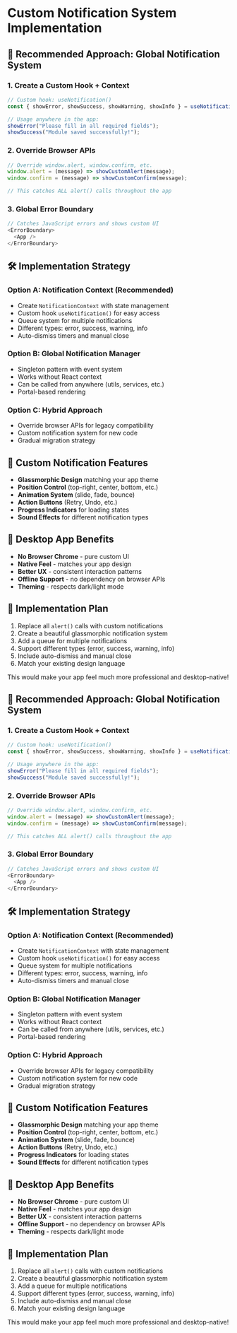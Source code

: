 # Custom Notification System Implementation

## 🎯 **Recommended Approach: Global Notification System**

### **1. Create a Custom Hook + Context**
```typescript
// Custom hook: useNotification()
const { showError, showSuccess, showWarning, showInfo } = useNotification();

// Usage anywhere in the app:
showError("Please fill in all required fields");
showSuccess("Module saved successfully!");
```

### **2. Override Browser APIs**
```typescript
// Override window.alert, window.confirm, etc.
window.alert = (message) => showCustomAlert(message);
window.confirm = (message) => showCustomConfirm(message);

// This catches ALL alert() calls throughout the app
```

### **3. Global Error Boundary**
```typescript
// Catches JavaScript errors and shows custom UI
<ErrorBoundary>
  <App />
</ErrorBoundary>
```

## 🛠️ **Implementation Strategy**

### **Option A: Notification Context (Recommended)**
- Create `NotificationContext` with state management
- Custom hook `useNotification()` for easy access
- Queue system for multiple notifications
- Different types: error, success, warning, info
- Auto-dismiss timers and manual close

### **Option B: Global Notification Manager**
- Singleton pattern with event system
- Works without React context
- Can be called from anywhere (utils, services, etc.)
- Portal-based rendering

### **Option C: Hybrid Approach**
- Override browser APIs for legacy compatibility
- Custom notification system for new code
- Gradual migration strategy

## 🎨 **Custom Notification Features**
- **Glassmorphic Design** matching your app theme
- **Position Control** (top-right, center, bottom, etc.)
- **Animation System** (slide, fade, bounce)
- **Action Buttons** (Retry, Undo, etc.)
- **Progress Indicators** for loading states
- **Sound Effects** for different notification types

## 📱 **Desktop App Benefits**
- **No Browser Chrome** - pure custom UI
- **Native Feel** - matches your app design
- **Better UX** - consistent interaction patterns
- **Offline Support** - no dependency on browser APIs
- **Theming** - respects dark/light mode

## 🚀 **Implementation Plan**

1. Replace all `alert()` calls with custom notifications
2. Create a beautiful glassmorphic notification system
3. Add a queue for multiple notifications  
4. Support different types (error, success, warning, info)
5. Include auto-dismiss and manual close
6. Match your existing design language

This would make your app feel much more professional and desktop-native! 
 

## 🎯 **Recommended Approach: Global Notification System**

### **1. Create a Custom Hook + Context**
```typescript
// Custom hook: useNotification()
const { showError, showSuccess, showWarning, showInfo } = useNotification();

// Usage anywhere in the app:
showError("Please fill in all required fields");
showSuccess("Module saved successfully!");
```

### **2. Override Browser APIs**
```typescript
// Override window.alert, window.confirm, etc.
window.alert = (message) => showCustomAlert(message);
window.confirm = (message) => showCustomConfirm(message);

// This catches ALL alert() calls throughout the app
```

### **3. Global Error Boundary**
```typescript
// Catches JavaScript errors and shows custom UI
<ErrorBoundary>
  <App />
</ErrorBoundary>
```

## 🛠️ **Implementation Strategy**

### **Option A: Notification Context (Recommended)**
- Create `NotificationContext` with state management
- Custom hook `useNotification()` for easy access
- Queue system for multiple notifications
- Different types: error, success, warning, info
- Auto-dismiss timers and manual close

### **Option B: Global Notification Manager**
- Singleton pattern with event system
- Works without React context
- Can be called from anywhere (utils, services, etc.)
- Portal-based rendering

### **Option C: Hybrid Approach**
- Override browser APIs for legacy compatibility
- Custom notification system for new code
- Gradual migration strategy

## 🎨 **Custom Notification Features**
- **Glassmorphic Design** matching your app theme
- **Position Control** (top-right, center, bottom, etc.)
- **Animation System** (slide, fade, bounce)
- **Action Buttons** (Retry, Undo, etc.)
- **Progress Indicators** for loading states
- **Sound Effects** for different notification types

## 📱 **Desktop App Benefits**
- **No Browser Chrome** - pure custom UI
- **Native Feel** - matches your app design
- **Better UX** - consistent interaction patterns
- **Offline Support** - no dependency on browser APIs
- **Theming** - respects dark/light mode

## 🚀 **Implementation Plan**

1. Replace all `alert()` calls with custom notifications
2. Create a beautiful glassmorphic notification system
3. Add a queue for multiple notifications  
4. Support different types (error, success, warning, info)
5. Include auto-dismiss and manual close
6. Match your existing design language

This would make your app feel much more professional and desktop-native! 
 
